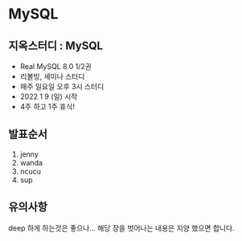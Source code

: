 # MySQL

## 지옥스터디 : MySQL
- Real MySQL 8.0 1/2권
- 리볼빙, 세미나 스터디
- 매주 일요일 오후 3시 스터디
- 2022 1 9 (일) 시작
- 4주 하고 1주 휴식!

## 발표순서
1. jenny
2. wanda
3. ncucu
4. sup

## 유의사항
deep 하게 하는것은 좋으나… 해당 장을 벗어나는 내용은 지양 했으면 합니다.
